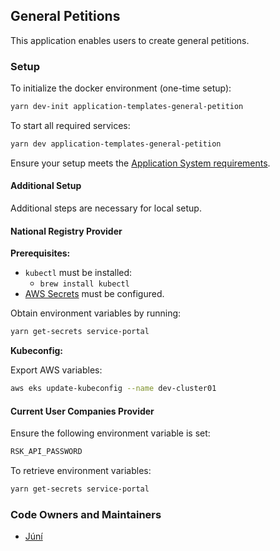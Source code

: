 ## General Petitions

This application enables users to create general petitions.

### Setup

To initialize the docker environment (one-time setup):

```bash
yarn dev-init application-templates-general-petition
```

To start all required services:

```bash
yarn dev application-templates-general-petition
```

Ensure your setup meets the [Application System requirements](https://docs.devland.is/apps/application-system).

#### Additional Setup

Additional steps are necessary for local setup.

#### National Registry Provider

**Prerequisites:**

- `kubectl` must be installed:
  - `brew install kubectl`
- [AWS Secrets](../../../../handbook/repository/aws-secrets.md) must be configured.

Obtain environment variables by running:

```bash
yarn get-secrets service-portal
```

**Kubeconfig:**

Export AWS variables:

```bash
aws eks update-kubeconfig --name dev-cluster01
```

#### Current User Companies Provider

Ensure the following environment variable is set:

```bash
RSK_API_PASSWORD
```

To retrieve environment variables:

```bash
yarn get-secrets service-portal
```

### Code Owners and Maintainers

- [Júní](https://github.com/orgs/island-is/teams/juni)
